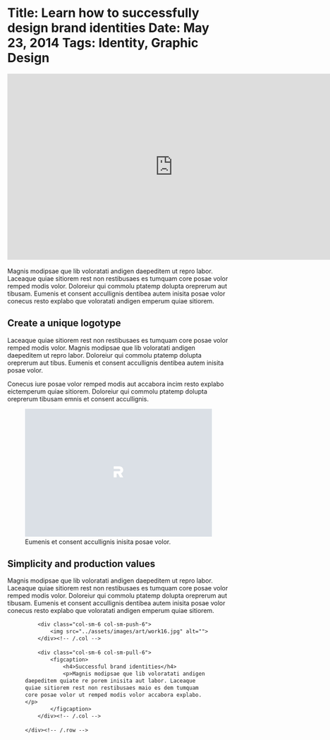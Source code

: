 Title: Learn how to successfully design brand identities
Date: May 23, 2014
Tags: Identity, Graphic Design
=============

<div class="video-container post-media">
    <iframe src="http://player.vimeo.com/video/65468064?title=0&amp;byline=0&amp;color=1abb9c" width="750"
            height="422" frameborder="0" webkitallowfullscreen mozallowfullscreen allowfullscreen></iframe>
</div>

<p>Magnis modipsae que lib voloratati andigen daepeditem ut repro labor. Laceaque quiae sitiorem rest non restibusaes es tumquam core posae volor remped modis volor. Doloreiur qui commolu ptatemp dolupta oreprerum aut tibusam. Eumenis et consent accullignis dentibea autem inisita posae volor conecus resto explabo que voloratati andigen emperum quiae sitiorem.</p>

<h2>Create a unique logotype</h2>

<p>Laceaque quiae sitiorem rest non restibusaes es tumquam core posae volor remped modis volor. Magnis modipsae que lib voloratati andigen daepeditem ut repro labor. Doloreiur qui commolu ptatemp dolupta oreprerum aut tibus. Eumenis et consent accullignis dentibea autem inisita posae volor.</p>

<p>Conecus iure posae volor remped modis aut accabora incim resto explabo eictemperum quiae sitiorem. Doloreiur qui commolu ptatemp dolupta oreprerum tibusam emnis et consent accullignis.</p>

<figure>
    <img src="../assets/images/art/work08g-lg.jpg" alt="">
    <figcaption>Eumenis et consent accullignis inisita posae volor.</figcaption>
</figure>

<h2>Simplicity and production values</h2>

<p>Magnis modipsae que lib voloratati andigen daepeditem ut repro labor. Laceaque quiae sitiorem rest non restibusaes es tumquam core posae volor remped modis volor. Doloreiur qui commolu ptatemp dolupta oreprerum aut tibusam. Eumenis et consent accullignis dentibea autem inisita posae volor conecus resto explabo que voloratati andigen emperum quiae sitiorem.</p>

<figure>
    <div class="row">

        <div class="col-sm-6 col-sm-push-6">
            <img src="../assets/images/art/work16.jpg" alt="">
        </div><!-- /.col -->

        <div class="col-sm-6 col-sm-pull-6">
            <figcaption>
                <h4>Successful brand identities</h4>
                <p>Magnis modipsae que lib voloratati andigen daepeditem quiate re porem inisita aut labor. Laceaque quiae sitiorem rest non restibusaes maio es dem tumquam core posae volor ut remped modis volor accabora explabo.</p>
            </figcaption>
        </div><!-- /.col -->

    </div><!-- /.row -->
</figure>